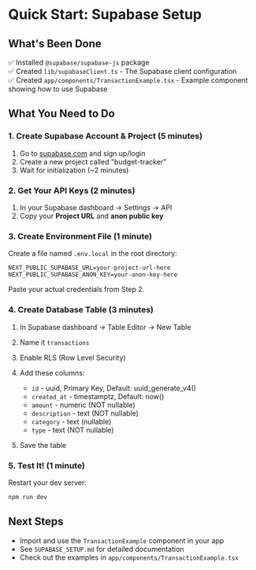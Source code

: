 # Quick Start: Supabase Setup

## What's Been Done
✅ Installed `@supabase/supabase-js` package  
✅ Created `lib/supabaseClient.ts` - The Supabase client configuration  
✅ Created `app/components/TransactionExample.tsx` - Example component showing how to use Supabase

## What You Need to Do

### 1. Create Supabase Account & Project (5 minutes)
1. Go to [supabase.com](https://supabase.com) and sign up/login
2. Create a new project called "budget-tracker"
3. Wait for initialization (~2 minutes)

### 2. Get Your API Keys (2 minutes)
1. In your Supabase dashboard → Settings → API
2. Copy your **Project URL** and **anon public key**

### 3. Create Environment File (1 minute)
Create a file named `.env.local` in the root directory:

```env
NEXT_PUBLIC_SUPABASE_URL=your-project-url-here
NEXT_PUBLIC_SUPABASE_ANON_KEY=your-anon-key-here
```

Paste your actual credentials from Step 2.

### 4. Create Database Table (3 minutes)
1. In Supabase dashboard → Table Editor → New Table
2. Name it `transactions`
3. Enable RLS (Row Level Security)
4. Add these columns:

   - `id` - uuid, Primary Key, Default: uuid_generate_v4()
   - `created_at` - timestamptz, Default: now()
   - `amount` - numeric (NOT nullable)
   - `description` - text (NOT nullable)
   - `category` - text (nullable)
   - `type` - text (NOT nullable)

5. Save the table

### 5. Test It! (1 minute)
Restart your dev server:
```bash
npm run dev
```

## Next Steps
- Import and use the `TransactionExample` component in your app
- See `SUPABASE_SETUP.md` for detailed documentation
- Check out the examples in `app/components/TransactionExample.tsx`
